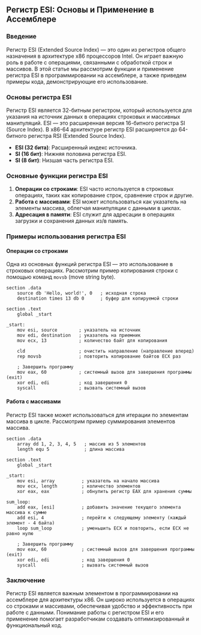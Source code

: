 ## Регистр ESI: Основы и Применение в Ассемблере

### Введение

Регистр ESI (Extended Source Index) — это один из регистров общего назначения в архитектуре x86 процессоров Intel. Он играет важную роль в работе с операциями, связанными с обработкой строк и массивов. В этой статье мы рассмотрим функции и применение регистра ESI в программировании на ассемблере, а также приведем примеры кода, демонстрирующие его использование.

### Основы регистра ESI

Регистр ESI является 32-битным регистром, который используется для указания на источник данных в операциях строковых и массивных манипуляций. ESI — это расширенная версия 16-битного регистра SI (Source Index). В x86-64 архитектуре регистр ESI расширяется до 64-битного регистра RSI (Extended Source Index).

- **ESI (32 бита)**: Расширенный индекс источника.
- **SI (16 бит)**: Нижняя половина регистра ESI.
- **SI (8 бит)**: Низшая часть регистра ESI.

### Основные функции регистра ESI

1. **Операции со строками**: ESI часто используется в строковых операциях, таких как копирование строк, сравнение строк и другие.
2. **Работа с массивами**: ESI может использоваться как указатель на элементы массива, облегчая манипуляции с данными в циклах.
3. **Адресация в памяти**: ESI служит для адресации в операциях загрузки и сохранения данных из/в память.

### Примеры использования регистра ESI

#### Операции со строками

Одна из основных функций регистра ESI — это использование в строковых операциях. Рассмотрим пример копирования строки с помощью команд `movsb` (move string byte).

```assembly
section .data
    source db 'Hello, world!', 0   ; исходная строка
    destination times 13 db 0      ; буфер для копируемой строки

section .text
    global _start

_start:
    mov esi, source        ; указатель на источник
    mov edi, destination   ; указатель на приемник
    mov ecx, 13            ; количество байт для копирования

    cld                    ; очистить направление (направление вперед)
    rep movsb              ; повторить копирование байтов ECX раз

    ; Завершить программу
    mov eax, 60            ; системный вызов для завершения программы (exit)
    xor edi, edi           ; код завершения 0
    syscall                ; вызвать системный вызов
```

#### Работа с массивами

Регистр ESI также может использоваться для итерации по элементам массива в цикле. Рассмотрим пример суммирования элементов массива.

```assembly
section .data
    array dd 1, 2, 3, 4, 5   ; массив из 5 элементов
    length equ 5             ; длина массива

section .text
    global _start

_start:
    mov esi, array          ; указатель на начало массива
    mov ecx, length         ; количество элементов
    xor eax, eax            ; обнулить регистр EAX для хранения суммы

sum_loop:
    add eax, [esi]          ; добавить значение текущего элемента массива к сумме
    add esi, 4              ; перейти к следующему элементу (каждый элемент - 4 байта)
    loop sum_loop           ; уменьшить ECX и повторить, если ECX не равно нулю

    ; Завершить программу
    mov eax, 60             ; системный вызов для завершения программы (exit)
    xor edi, edi            ; код завершения 0
    syscall                 ; вызвать системный вызов
```

### Заключение

Регистр ESI является важным элементом в программировании на ассемблере для архитектуры x86. Он широко используется в операциях со строками и массивами, обеспечивая удобство и эффективность при работе с данными. Понимание работы с регистром ESI и его применение помогает разработчикам создавать оптимизированный и функциональный код.